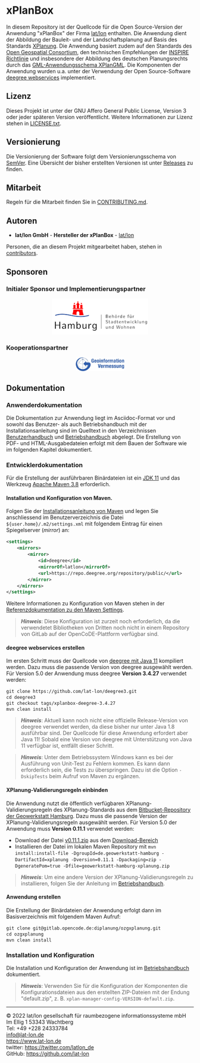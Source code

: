 # xPlanBox

In diesem Repository ist der Quellcode für die Open Source-Version der Anwendung "xPlanBox" der Firma [lat/lon](https://www.lat-lon.de) enthalten. Die Anwendung dient der Abbildung der Bauleit- und der Landschaftsplanung auf Basis des Standards [XPlanung](https://xleitstelle.de/xplanung/ueber_xplanung). Die Anwendung basiert zudem auf den Standards des [Open Geospatial Consortium](https://www.ogc.org/), den technischen Empfehlungen der [INSPIRE Richtlinie](https://inspire.ec.europa.eu/) und insbesondere der Abbildung des deutschen Planungsrechts durch das [GML-Anwendungsschema XPlanGML](https://xleitstelle.de/xplanung/releases-xplanung). Die Komponenten der Anwendung wurden u.a. unter der Verwendung der Open Source-Software [deegree webservices](https://www.deegree.org) implementiert.

## Lizenz

Dieses Projekt ist unter der GNU Affero General Public License, Version 3 oder jeder späteren Version veröffentlicht. Weitere Informationen zur Lizenz stehen in [LICENSE.txt](LICENSE.txt).

## Versionierung

Die Versionierung der Software folgt dem Versionierungsschema von [SemVer](http://semver.org/). Eine Übersicht der bisher erstellten Versionen ist unter [Releases](../../releases) zu finden. 

## Mitarbeit

Regeln für die Mitarbeit finden Sie in [CONTRIBUTING.md](CONTRIBUTING.md).

## Autoren

* **lat/lon GmbH** - **Hersteller der xPlanBox** - [lat/lon](https://github.com/lat-lon)

Personen, die an diesem Projekt mitgearbeitet haben, stehen in [contributors](CONTRIBUTORS.md).

## Sponsoren 

### Initialer Sponsor und Implementierungspartner

<p align="center">
  <a href="https://www.hamburg.de/bsw/" target="_blank">
    <img width="260px" src="sponsor_bsw.png">
  </a>
</p>


### Kooperationspartner

<p align="center">
  <a href="https://geoinfo.hamburg.de/" target="_blank">
    <img width="130px" src="sponsor_lgv.png">
  </a>
</p>

## Dokumentation

### Anwenderdokumentation

Die Dokumentation zur Anwendung liegt im Asciidoc-Format vor und sowohl das Benutzer- als auch Betriebshandbuch mit der Installationsanleitung sind im Quelltext in den Verzeichnissen [Benutzerhandbuch](xplan-documentation/xplan-benutzerhandbuch/src/main/asciidoc) und [Betriebshandbuch](xplan-documentation/xplan-betriebshandbuch/src/main/asciidoc) abgelegt. Die Erstellung von PDF- und HTML-Ausgabedateien erfolgt mit dem Bauen der Software wie im folgenden Kapitel dokumentiert.

### Entwicklerdokumentation

Für die Erstellung der ausführbaren Binärdateien ist ein [JDK 11](https://adoptium.net/?variant=openjdk11&jvmVariant=hotspot) und das Werkzeug [Apache Maven 3.8](https://maven.apache.org/) erforderlich.

#### Installation und Konfiguration von Maven. 

Folgen Sie der [Installationsanleitung von Maven](https://maven.apache.org/install.html) und legen Sie anschliessend im Benutzerverzeichnis die Datei `${user.home}/.m2/settings.xml` mit folgendem Eintrag für einen Spiegelserver (_mirror_) an:
```xml
<settings>
    <mirrors>
        <mirror>
            <id>deegree</id>
            <mirrorOf>latlon</mirrorOf>
            <url>https://repo.deegree.org/repository/public/</url>
        </mirror>
    </mirrors>
</settings>
```
Weitere Informationen zu Konfiguration von Maven stehen in der [Referenzdokumentation zu den Maven Settings](https://maven.apache.org/settings.html).

> **_Hinweis_**: Diese Konfiguration ist zurzeit noch erforderlich, da die verwendetet Bibliotheken von Dritten noch nicht in einem Repository von GitLab auf der OpenCoDE-Plattform verfügbar sind.

#### deegree webservices erstellen

Im ersten Schritt muss der Quellcode von [deegree mit Java 11](https://github.com/lat-lon/deegree3/tree/xplanbox) kompiliert werden. Dazu muss die passende Version von deegree ausgewählt werden. Für Version 5.0 der Anwendung muss deegree **Version 3.4.27** verwendet werden:

```shell
git clone https://github.com/lat-lon/deegree3.git
cd deegree3
git checkout tags/xplanbox-deegree-3.4.27
mvn clean install
```
> **_Hinweis_**: Aktuell kann noch nicht eine offizielle Release-Version von deegree verwendet werden, da diese bisher nur unter Java 1.8 ausführbar sind. Der Quellcode für diese Anwendung erfordert aber Java 11! Sobald eine Version von deegree mit Unterstützung von Java 11 verfügbar ist, entfällt dieser Schritt.

> **_Hinweis_**: Unter dem Betriebssystem Windows kann es bei der Ausführung von Unit-Test zu Fehlern kommen. Es kann dann erforderlich sein, die Tests zu überspringen. Dazu ist die Option `-DskipTests` beim Aufruf von Maven zu ergänzen.

#### XPlanung-Validierungsregeln einbinden

Die Anwendung nutzt die öffentlich verfügbaren XPlanung-Validierungsregeln des XPlanung-Standards aus dem [Bitbucket-Repository der Geowerkstatt Hamburg](https://bitbucket.org/geowerkstatt-hamburg/xplanung).
Dazu muss die passende Version der XPlanung-Validierungsregeln ausgewählt werden. Für Version 5.0 der Anwendung muss **Version 0.11.1** verwendet werden:

* Download der Datei [v0.11.1.zip](https://bitbucket.org/geowerkstatt-hamburg/xplanung/get/v0.11.1.zip) aus dem [Download-Bereich](https://bitbucket.org/geowerkstatt-hamburg/xplanung/downloads/?tab=tags)
* Installieren der Datei im lokalen Maven Repository mit `mvn install:install-file -DgroupId=de.geowerkstatt-hamburg -DartifactId=xplanung -Dversion=0.11.1 -Dpackaging=zip -DgeneratePom=true -Dfile=geowerkstatt-hamburg-xplanung.zip`

> **_Hinweis_**: Um eine andere Version der XPlanung-Validierungsregeln zu installieren, folgen Sie der Anleitung im [Betriebshandbuch](xplan-documentation/xplan-betriebshandbuch/src/main/asciidoc).

#### Anwendung erstellen

Die Erstellung der Binärdateien der Anwendung erfolgt dann im Basisverzeichnis mit folgendem Maven Aufruf:

```shell
git clone git@gitlab.opencode.de:diplanung/ozgxplanung.git
cd ozgxplanung
mvn clean install
```

### Installation und Konfiguration

Die Installation und Konfiguration der Anwendung ist im [Betriebshandbuch](xplan-documentation/xplan-betriebshandbuch/src/main/asciidoc) dokumentiert.

> **_Hinweis_**: Verwenden Sie für die Konfiguration der Komponenten die Konfigurationsdateien aus den erstellten ZIP-Dateien mit der Endung "default.zip", z. B. `xplan-manager-config-VERSION-default.zip`. 

----
© 2022 lat/lon gesellschaft für raumbezogene informationssysteme mbH  
Im Ellig 1
53343 Wachtberg  
Tel: +49 +228 24333784  
info@lat-lon.de  
https://www.lat-lon.de  
twitter: https://twitter.com/latlon_de  
GitHub: https://github.com/lat-lon

